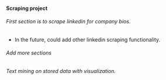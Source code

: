 #### Scraping project

###### First section is to scrape linkedin for company bios.
* In the future, could add other linkedin scraping functionality.

###### Add more sections

###### Text mining on stored data with visualization.
